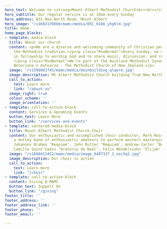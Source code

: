 ```yaml
---
hero_text: Welcome to <strong>Mount Albert Methodist Church<br><br></strong>
hero_subtitle: Our regular service is at 10am every Sunday
hero_address: 831 New North Road, Mount Albert
hero_image: "/v1602139860/mamc/media/DSC_0166_yhgklm.jpg"
title: Home
home_page_blocks:
- template: media-block
  title: About our church
  content: <p>We are a diverse and welcoming community of Christian people, following
    the Methodist tradition.</p><p class="MsoNormal">Every Sunday, we meet together
    in fellowship to worship God and to share music, discussion, and refreshments.
    </p><p class="MsoNormal">We’re part of the Auckland Methodist Synod, and Te Haahi
    Weteriana o Aotearoa - The Methodist Church of New Zealand.</p>
  image: "/v1598081745/mamc/media/mainbuilding_qlqere.jpg"
  image_description: Mt Albert Methodist Church building from New North Road
  call_to_action:
    text: Learn more
    link: "/about-us"
  image_right: true
  colour_scheme: ''
  image_orientation: ''
- template: call-to-action-block
  content: Services & Upcoming Events
  button_text: Learn More
  button_link: "/services-and-events"
- template: centered-media-block
  title: Mount Albert Methodist Church Choir
  content: Our enthusiastic and accomplished choir conductor, Mark Rosser, encourages
    a motley band of enthusiastic amateurs to perform western masterpieces such as
    Johannes Brahms ‘Requiem’, John Rutter ‘Requiem’, Andrew Carter ‘Benedicite’,
    Camille Saint-Saëns ‘Oratorio de Noël’, Felix Mendelssohn ‘Elijah’
  image: "/v1608411452/mamc/media/image_6487327_1_usc5q2.jpg"
  image_description: Our choir in action
  call_to_action:
    text: Learn more
    link: "/choir"
- template: call-to-action-block
  content: Giving @ MAMC
  button_text: Support Us
  button_link: "/giving"
footer_title: ''
footer_address: ''
footer_address_link: ''
footer_phone: ''
footer_email: ''

---
```

